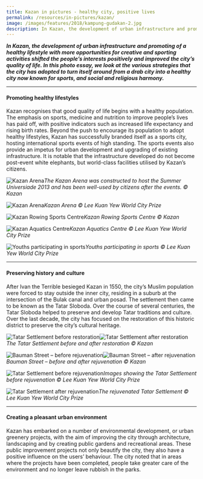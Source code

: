 ```yaml
---
title: Kazan in pictures - healthy city, positive lives
permalink: /resources/in-pictures/kazan/
image: /images/features/2018/kampung-gudakan-2.jpg
description: In Kazan, the development of urban infrastructure and promoting of a healthy lifestyle with more opportunities for creative and sporting activities shifted the people’s interests positively and improved the city’s quality of life. In this photo essay, we look at the various strategies that the city has adopted to turn itself around from a drab city into a healthy city now known for sports, and social and religious harmony..
---
```


***In Kazan, the development of urban infrastructure and promoting of a healthy lifestyle with more opportunities for creative and sporting activities shifted the people’s interests positively and improved the city’s quality of life. In this photo essay, we look at the various strategies that the city has adopted to turn itself around from a drab city into a healthy city now known for sports, and social and religious harmony.***

---

#### **Promoting healthy lifestyles**

Kazan recognises that good quality of life begins with a healthy population. The emphasis on sports, medicine and nutrition to improve people’s lives has paid off, with positive indicators such as increased life expectancy and rising birth rates. Beyond the push to encourage its population to adopt healthy lifestyles, Kazan has successfully branded itself as a sports city, hosting international sports events of high standing. The sports events also provide an impetus for urban development and upgrading of existing infrastructure. It is notable that the infrastructure developed do not become post-event white elephants, but world-class facilities utilised by Kazan’s citizens. 

![Kazan Arena](/images/features/2018/kazan-arena.jpg/)*The Kazan Arena was constructed to host the Summer Universiade 2013 and has been well-used by citizens after the events. © Kazan*

![Kazan Arena](/images/features/2018/kazan-arena2.jpg/)*Kazan Arena © Lee Kuan Yew World City Prize*

![Kazan Rowing Sports Centre](/images/features/2018/kazan-rowing-centre.jpg/)*Kazan Rowing Sports Centre © Kazan*

![Kazan Aquatics Centre](/images/features/2018/kazan-aquatics-centre.jpg/)*Kazan Aquatics Centre © Lee Kuan Yew World City Prize*

![Youths participating in sports](/images/features/2018/kazan-youth-sports.jpg/)*Youths participating in sports © Lee Kuan Yew World City Prize*

---

#### **Preserving history and culture**

After Ivan the Terrible besieged Kazan in 1550, the city’s Muslim population were forced to stay outside the inner city, residing in a suburb at the intersection of the Bulak canal and urban posad. The settlement then came to be known as the Tatar Sloboda. Over the course of several centuries, the Tatar Sloboda helped to preserve and develop Tatar traditions and culture. Over the last decade, the city has focused on the restoration of this historic district to preserve the city’s cultural heritage.

![Tatar Settlement before restoration](/images/features/2018/tatar-settlement-before.jpg/)![Tatar Settlement after restoration](/images/features/2018/tatar-settlement-after.jpg/)*The Tatar Settlement before and after restoration © Kazan*

![Bauman Street – before rejuvenation](/images/features/2018/bauman-street-before.jpg/)![Bauman Street – after rejuvenation](/images/features/2018/bauman-street-after.jpg/)*Bauman Street – before and after rejuvenation © Kazan*

![Tatar Settlement before rejuvenation](/images/features/2018/tatar-settlement-before2.jpg/)*Images showing the Tatar Settlement before rejuvenation © Lee Kuan Yew World City Prize*

![Tatar Settlement after rejuvenation](/images/features/2018/tatar-settlement-after2.jpg/)*The rejuvenated Tatar Settlement  © Lee Kuan Yew World City Prize*

---

#### **Creating a pleasant urban environment**

Kazan has embarked on a number of environmental development, or urban greenery projects, with the aim of improving the city through architecture, landscaping and by creating public gardens and recreational areas. These public improvement projects not only beautify the city, they also have a positive influence on the users’ behaviour. The city noted that in areas where the projects have been completed, people take greater care of the environment and no longer leave rubbish in the parks.

